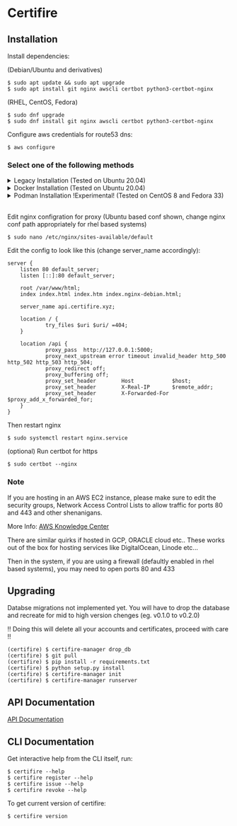 Certifire
=========

Installation
------------

Install dependencies: 

(Debian/Ubuntu and derivatives)

    $ sudo apt update && sudo apt upgrade
    $ sudo apt install git nginx awscli certbot python3-certbot-nginx

(RHEL, CentOS, Fedora)

    $ sudo dnf upgrade
    $ sudo dnf install git nginx awscli certbot python3-certbot-nginx

Configure aws credentials for route53 dns:

    $ aws configure

### Select one of the following methods

<details>
<summary>Legacy Installation (Tested on Ubuntu 20.04)</summary>

### Legacy Installation

Create and switch to new user
    
    $ sudo useradd -m -s /bin/bash -G sudo -c "Certifire API Server" certifire
    $ sudo passwd certifire
    $ sudo su - certifire

Install dependencies

    $ sudo apt install python3-dev python3-pip python3-virtualenv libpq-dev build-essential libssl-dev libffi-dev postgresql
    $ sudo systemctl enable --now postgresql.service

Setup Postgresql

    $ sudo su - postgres
    $ psql

    postgres# CREATE USER certifire WITH PASSWORD 'certifire';
    postgres# ALTER USER certifire WITH SUPERUSER;
    postgres# CREATE DATABASE certifire;
    postgres# exit

    $ exit

After cloning, create a virtual environment and install the requirements. For Linux and Mac users:

    $ git clone https://github.com/certifire/certifire
    $ virtualenv -p python3 certifire
    $ source certifire/bin/activate
    $ cd certifire
    (certifire) $ pip install -r requirements.txt

Make appropriate changes to [config.py](./certifire/config.py)

    (certifire) $ python setup.py install

Running

Change the password of admin account as required in the init commnd.
To run the server use the following commands:

    (certifire) $ certifire-manager init -p changeme
    (certifire) $ certifire-manager runserver
     * Running on http://127.0.0.1:5000/ (Press CTRL+C to quit)
     * Restarting with reloader

Now the server is ready to accept requests at https://api.certifire.xyz (or whatever you have configured)

To run certifire as a service:

    $ sudo cp certifire.service /etc/systemd/system/
    $ sudo systemctl daemon-reload
    $ sudo systemctl enable --now certifire

</details>

<details>
<summary>Docker Installation (Tested on Ubuntu 20.04)</summary>

### Docker Installation

Install docker and docker-compose

    $ sudo apt install docker docker-compose
    $ sudo groupadd docker
    $ sudo usermod -aG docker certifire

Log out and Log back in so that your group membership is re-evaluated. 
More info: [Docker Docs](https://docs.docker.com/engine/install/linux-postinstall/#manage-docker-as-a-non-root-user)

You also may stop existing postgresql instance and certifire instance if present because,
it will confilict with the postgres and certifire docker instance

    $ sudo systemctl disable --now postgresql
    $ sudo systemctl disable --now certifire

Now we build our docker image

    $ git clone https://github.com/certifire/certifire
    $ cd certifire
    $ docker-compose build

Run the container:

    $ docker-compose up -d

Initialize database and admin accounts (change the password as you require):

    $ docker-compose exec server certifire-manager init -p changeme

If you want to stream the logs (You can press ctrl+c to quit streaming):

    $ docker-compose logs -tf server

</details>

<details>
<summary>Podman Installation !Experimental! (Tested on CentOS 8 and Fedora 33)</summary>

### Podman Installation

Install docker and docker-compose

    $ sudo dnf install podman podman-compose

Log out and Log back in so that your group membership is re-evaluated. 
More info: [Docker Docs](https://docs.docker.com/engine/install/linux-postinstall/#manage-docker-as-a-non-root-user)

You also may stop existing postgresql instance and certifire instance if present because,
it will confilict with the postgres and certifire docker instance

    $ sudo systemctl disable --now postgresql
    $ sudo systemctl disable --now certifire

Now we build our docker image

    $ git clone https://github.com/certifire/certifire
    $ cd certifire
    $ podman-compose build

Run the container:

    $ podman-compose up -d

Initialize database and admin accounts (change the password as you require):

    $ podman exec -it certifire_server_1 certifire-manager init changeme

If you want to stream the logs (You can press ctrl+c to quit streaming):

    $ podman-compose logs -tf server

</details>
<br>

Edit nginx configration for proxy 
(Ubuntu based conf shown, change nginx conf path appropriately for rhel based systems)

    $ sudo nano /etc/nginx/sites-available/default

Edit the config to look like this (change server_name accordingly):

    server {
        listen 80 default_server;
        listen [::]:80 default_server;

        root /var/www/html;
        index index.html index.htm index.nginx-debian.html;

        server_name api.certifire.xyz;

        location / {
                try_files $uri $uri/ =404;
        }

        location /api {
                proxy_pass  http://127.0.0.1:5000;
                proxy_next_upstream error timeout invalid_header http_500 http_502 http_503 http_504;
                proxy_redirect off;
                proxy_buffering off;
                proxy_set_header        Host            $host;
                proxy_set_header        X-Real-IP       $remote_addr;
                proxy_set_header        X-Forwarded-For $proxy_add_x_forwarded_for;
        }
    }

Then restart nginx

    $ sudo systemctl restart nginx.service 

(optional) Run certbot for https

    $ sudo certbot --nginx

### Note

If you are hosting in an AWS EC2 instance, please make sure to edit the security groups,
Network Access Control Lists to allow traffic for ports 80 and 443 and other shenanigans.

More Info: [AWS Knowledge Center](https://aws.amazon.com/premiumsupport/knowledge-center/connect-http-https-ec2/)

There are similar quirks if hosted in GCP, ORACLE cloud etc.. 
These works out of the box for hosting services like DigitalOcean, Linode etc...

Then in the system, if you are using a firewall (defaultly enabled in rhel based systems), 
you may need to open ports 80 and 433 


Upgrading
---------

Databse migrations not implemented yet. You will have to drop the database and recreate
for mid to high version chenges (eg. v0.1.0 to v0.2.0)

!! Doing this will delete all your accounts and certificates, proceed with care !!

    (certifire) $ certifire-manager drop_db
    (certifire) $ git pull
    (certifire) $ pip install -r requirements.txt
    (certifire) $ python setup.py install
    (certifire) $ certifire-manager init
    (certifire) $ certifire-manager runserver

API Documentation
-----------------

[API Documentation](./README_API.md)

CLI Documentation
-----------------

Get interactive help from the CLI itself, run:

    $ certifire --help
    $ certifire register --help
    $ certifire issue --help
    $ certifire revoke --help

To get current version of certifire:

    $ certifire version

